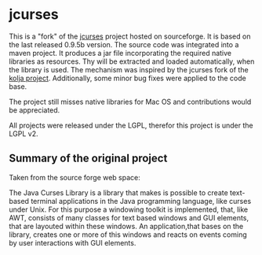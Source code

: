 # jcurses

This is a "fork" of the [jcurses](http://sourceforge.net/projects/javacurses/) project hosted on sourceforge. It is based on the last released 0.9.5b version. The source code was integrated into a maven project. It produces a jar file incorporating the required native libraries as resources. Thy will be extracted and loaded automatically, when the library is used. The mechanism was inspired by the jcurses fork of the [kolja project](https://github.com/codehaus/kolja/tree/master/jcurses). Additionally, some minor bug fixes were applied to the code base.

The project still misses native libraries for Mac OS and contributions would be appreciated.

All projects were released under the LGPL, therefor this project is under the LGPL v2.

## Summary of the original project

Taken from the source forge web space:

The Java Curses Library is a library that makes is possible to create
text- based terminal applications in the Java programming language,
like curses under Unix.  For this purpose a windowing toolkit is
implemented, that, like AWT, consists of many classes for text based
windows and GUI elements, that are layouted within these windows. An
application,that bases on the library, creates one or more of this
windows and reacts on events coming by user interactions with GUI
elements.
